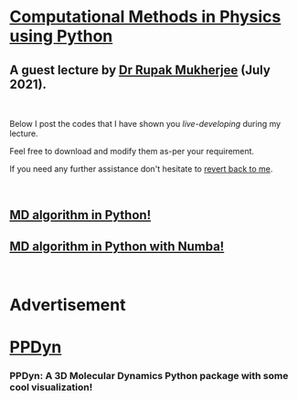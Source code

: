 # [Computational Methods in Physics using Python](https://comppy.iiita.ac.in/)

## A guest lecture by [Dr Rupak Mukherjee](https://theory.pppl.gov/people/profile.php?pid=155&n=Rupak-Mukherjee) (July 2021).

<br/>

Below I post the codes that I have shown you *live-developing* during my lecture. 

Feel free to download and modify them as-per your requirement. 

If you need any further assistance don't hesitate to [revert back to me](mailto:rupakm@princeton.edu).

<br/>

## [MD algorithm in Python!](verlet.md)

## [MD algorithm in Python with Numba!](verlet_numba.md)

<br/>

# Advertisement

# [PPDyn](https://pypi.org/project/PPDyn/)

### PPDyn: A 3D Molecular Dynamics Python package with some cool visualization!

<br/><br/>
